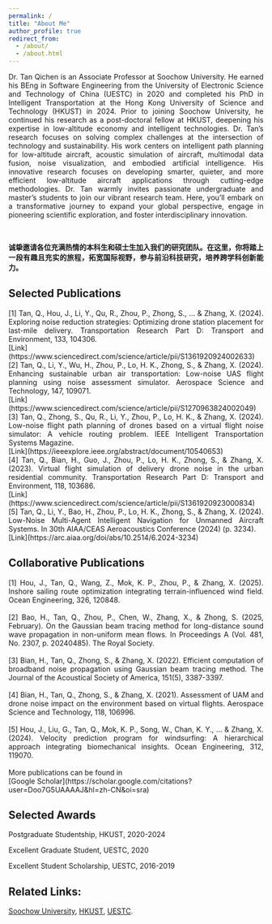 ```yaml
---
permalink: /
title: "About Me"
author_profile: true
redirect_from: 
  - /about/
  - /about.html
---
```

<div style="text-align: justify;">
Dr. Tan Qichen is an Associate Professor at Soochow University. He earned his BEng in Software Engineering from the University of Electronic Science and Technology of China (UESTC) in 2020 and completed his PhD in Intelligent Transportation at the Hong Kong University of Science and Technology (HKUST) in 2024. Prior to joining Soochow University, he continued his research as a post-doctoral fellow at HKUST, deepening his expertise in low-altitude economy and intelligent technologies. Dr. Tan’s research focuses on solving complex challenges at the intersection of technology and sustainability. His work centers on intelligent path planning for low-altitude aircraft, acoustic simulation of aircraft, multimodal data fusion, noise visualization, and embodied artificial intelligence. His innovative research focuses on developing smarter, quieter, and more efficient low-altitude aircraft applications through cutting-edge methodologies. Dr. Tan warmly invites passionate undergraduate and master’s students to join our vibrant research team. Here, you’ll embark on a transformative journey to expand your global perspective, engage in pioneering scientific exploration, and foster interdisciplinary innovation.
</div>

&nbsp;
<div style="text-align: justify;">
<strong>诚挚邀请各位充满热情的本科生和硕士生加入我们的研究团队。在这里，你将踏上一段有趣且充实的旅程，拓宽国际视野，参与前沿科技研究，培养跨学科创新能力。</strong>
</div>

Selected Publications
------
<div style="text-align: justify;">
[1] Tan, Q., Hou, J., Li, Y., Qu, R., Zhou, P., Zhong, S., ... & Zhang, X. (2024). Exploring noise reduction strategies: Optimizing drone station placement for last-mile delivery. Transportation Research Part D: Transport and Environment, 133, 104306. 
</div>[Link](https://www.sciencedirect.com/science/article/pii/S1361920924002633)


<div style="text-align: justify;">
[2] Tan, Q., Li, Y., Wu, H., Zhou, P., Lo, H. K., Zhong, S., & Zhang, X. (2024). Enhancing sustainable urban air transportation: Low-noise UAS flight planning using noise assessment simulator. Aerospace Science and Technology, 147, 109071. 
</div>[Link](https://www.sciencedirect.com/science/article/pii/S1270963824002049)

<div style="text-align: justify;">
[3] Tan, Q., Zhong, S., Qu, R., Li, Y., Zhou, P., Lo, H. K., & Zhang, X. (2024). Low-noise flight path planning of drones based on a virtual flight noise simulator: A vehicle routing problem. IEEE Intelligent Transportation Systems Magazine. 
</div>[Link](https://ieeexplore.ieee.org/abstract/document/10540653)

<div style="text-align: justify;">
[4] Tan, Q., Bian, H., Guo, J., Zhou, P., Lo, H. K., Zhong, S., & Zhang, X. (2023). Virtual flight simulation of delivery drone noise in the urban residential community. Transportation Research Part D: Transport and Environment, 118, 103686. 
</div>[Link](https://www.sciencedirect.com/science/article/pii/S1361920923000834)

<div style="text-align: justify;">
[5] Tan, Q., Li, Y., Bao, H., Zhou, P., Lo, H. K., Zhong, S., & Zhang, X. (2024). Low-Noise Multi-Agent Intelligent Navigation for Unmanned Aircraft Systems. In 30th AIAA/CEAS Aeroacoustics Conference (2024) (p. 3234). 
</div>[Link](https://arc.aiaa.org/doi/abs/10.2514/6.2024-3234)

Collaborative Publications
------

<div style="text-align: justify;">
[1] Hou, J., Tan, Q., Wang, Z., Mok, K. P., Zhou, P., & Zhang, X. (2025). Inshore sailing route optimization integrating terrain-influenced wind field. Ocean Engineering, 326, 120848. 
</div>
&nbsp;
<div style="text-align: justify;">
[2] Bao, H., Tan, Q., Zhou, P., Chen, W., Zhang, X., & Zhong, S. (2025, February). On the Gaussian beam tracing method for long-distance sound wave propagation in non-uniform mean flows. In Proceedings A (Vol. 481, No. 2307, p. 20240485). The Royal Society.
</div>
&nbsp;
<div style="text-align: justify;">
[3] Bian, H., Tan, Q., Zhong, S., & Zhang, X. (2022). Efficient computation of broadband noise propagation using Gaussian beam tracing method. The Journal of the Acoustical Society of America, 151(5), 3387-3397.
</div>
&nbsp;
<div style="text-align: justify;">
[4] Bian, H., Tan, Q., Zhong, S., & Zhang, X. (2021). Assessment of UAM and drone noise impact on the environment based on virtual flights. Aerospace Science and Technology, 118, 106996.
</div>
&nbsp;
<div style="text-align: justify;">
[5] Hou, J., Liu, G., Tan, Q., Mok, K. P., Song, W., Chan, K. Y., ... & Zhang, X. (2024). Velocity prediction program for windsurfing: A hierarchical approach integrating biomechanical insights. Ocean Engineering, 312, 119070.
</div>
&nbsp;
<div style="text-align: justify;">
More publications can be found in 
</div>[Google Scholar](https://scholar.google.com/citations?user=Doo7G5UAAAAJ&hl=zh-CN&oi=sra)

Selected Awards
------
Postgraduate Studentship, HKUST, 2020-2024

Excellent Graduate Student, UESTC, 2020

Excellent Student Scholarship, UESTC, 2016-2019


Related Links:
------
[Soochow University](https://www.suda.edu.cn/),
[HKUST](https://hkust.edu.hk/),
[UESTC](https://www.uestc.edu.cn/).


